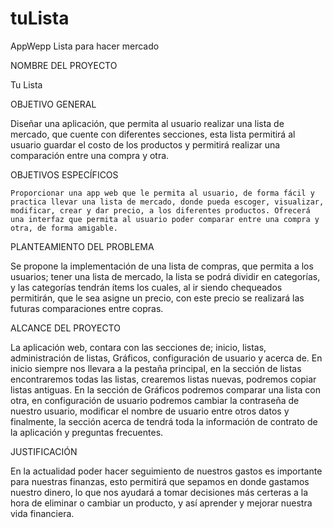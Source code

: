 # tuLista
AppWepp Lista para hacer mercado

NOMBRE DEL PROYECTO

Tu Lista


OBJETIVO GENERAL

Diseñar una aplicación, que permita al usuario realizar una lista de mercado, que cuente con diferentes secciones, esta lista permitirá al usuario guardar el costo de los productos y permitirá realizar una comparación entre una compra y otra. 


OBJETIVOS ESPECÍFICOS

    Proporcionar una app web que le permita al usuario, de forma fácil y practica llevar una lista de mercado, donde pueda escoger, visualizar, modificar, crear y dar precio, a los diferentes productos. Ofrecerá una interfaz que permita al usuario poder comparar entre una compra y otra, de forma amigable. 


PLANTEAMIENTO DEL PROBLEMA

Se propone la implementación de una lista de compras, que permita a los usuarios; tener una lista de mercado, la lista se podrá dividir en categorías, y las categorías tendrán ítems los cuales, al ir siendo chequeados permitirán, que le sea asigne un precio, con este precio se realizará las futuras comparaciones entre copras.   


ALCANCE DEL PROYECTO

La aplicación web, contara con las secciones de; inicio, listas, administración de listas, Gráficos, configuración de usuario y acerca de.  En inicio siempre nos llevara a la pestaña principal, en la sección de listas encontraremos todas las listas, crearemos listas nuevas, podremos copiar listas antiguas. En la sección de Gráficos podremos comparar una lista con otra, en configuración de usuario podremos cambiar la contraseña de nuestro usuario, modificar el nombre de usuario entre otros datos y finalmente, la sección acerca de tendrá toda la información de contrato de la aplicación y preguntas frecuentes.


JUSTIFICACIÓN

En la actualidad poder hacer seguimiento de nuestros gastos es importante para nuestras finanzas, esto permitirá que sepamos en donde gastamos nuestro dinero, lo que nos ayudará a tomar decisiones más certeras a la hora de eliminar o cambiar un producto, y así aprender y mejorar nuestra vida financiera.
